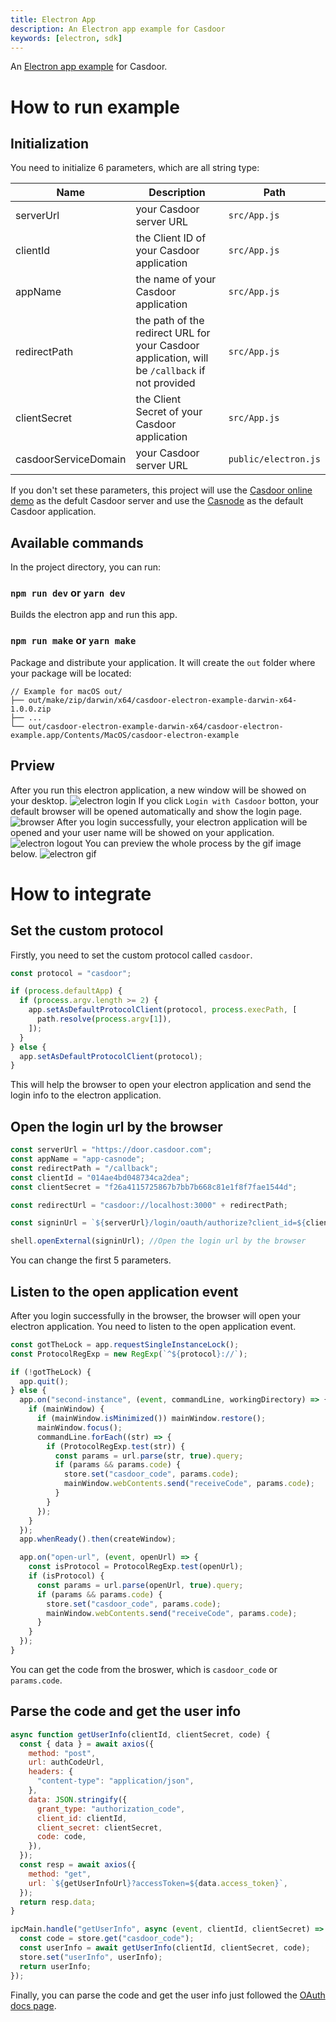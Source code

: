 ```yaml
---
title: Electron App
description: An Electron app example for Casdoor
keywords: [electron, sdk]
---
```


An [Electron app example](https://github.com/casdoor/casdoor-electron-example) for Casdoor.

# How to run example

## Initialization

You need to initialize 6 parameters, which are all string type:

| Name                 | Description                                                                                      | Path                   |
| -------------------- | ------------------------------------------------------------------------------------------------ | ---------------------- |
| serverUrl            | your Casdoor server URL                                                                          | `src/App.js`         |
| clientId             | the Client ID of your Casdoor application                                                        | `src/App.js`         |
| appName              | the name of your Casdoor application                                                             | `src/App.js`         |
| redirectPath         | the path of the redirect URL for your Casdoor application, will be `/callback` if not provided | `src/App.js`         |
| clientSecret         | the Client Secret of your Casdoor application                                                   | `src/App.js`         |
| casdoorServiceDomain | your Casdoor server URL                                                                          | `public/electron.js` |

If you don't set these parameters, this project will use the [Casdoor online demo](https://door.casdoor.com/) as the defult Casdoor server and use the [Casnode](https://door.casdoor.com/applications/app-casnode) as the default Casdoor application.

## Available commands

In the project directory, you can run:

### `npm run dev` or `yarn dev`

Builds the electron app and run this app.

### `npm run make` or `yarn make`

Package and distribute your application. It will create the `out` folder where your package will be located:

```
// Example for macOS out/  
├── out/make/zip/darwin/x64/casdoor-electron-example-darwin-x64-1.0.0.zip  
├── ...  
└── out/casdoor-electron-example-darwin-x64/casdoor-electron-example.app/Contents/MacOS/casdoor-electron-example
```

## Prview

After you run this electron application, a new window will be showed on your desktop.
![electron login](/img/howto-desktop-electron-login.png)
If you click `Login with Casdoor` botton, your default browser will be opened automatically and show the login page.
![browser](/img/howto-desktop-electron-browser.png)
After you login successfully, your electron application will be opened and your user name will be showed on your application.
![electron logout](/img/howto-desktop-electron-logout.png)
You can preview the whole process by the gif image below.
![electron gif](/img/howto-desktop-electron-app-preview.gif)

# How to integrate

## Set the custom protocol

Firstly, you need to set the custom protocol called `casdoor`.

```javascript
const protocol = "casdoor";

if (process.defaultApp) {
  if (process.argv.length >= 2) {
    app.setAsDefaultProtocolClient(protocol, process.execPath, [
      path.resolve(process.argv[1]),
    ]);
  }
} else {
  app.setAsDefaultProtocolClient(protocol);
}
```

This will help the browser to open your electron application and send the login info to the electron application.

## Open the login url by the browser

```javascript
const serverUrl = "https://door.casdoor.com";
const appName = "app-casnode";
const redirectPath = "/callback";
const clientId = "014ae4bd048734ca2dea";
const clientSecret = "f26a4115725867b7bb7b668c81e1f8f7fae1544d";

const redirectUrl = "casdoor://localhost:3000" + redirectPath;

const signinUrl = `${serverUrl}/login/oauth/authorize?client_id=${clientId}&response_type=code&redirect_uri=${encodeURIComponent(redirectUrl)}&scope=profile&state=${appName}&noRedirect=true`;

shell.openExternal(signinUrl); //Open the login url by the browser
```

You can change the first 5 parameters.

## Listen to the open application event

After you login successfully in the browser, the browser will open your electron application. You need to listen to the open application event.

```javascript
const gotTheLock = app.requestSingleInstanceLock();
const ProtocolRegExp = new RegExp(`^${protocol}://`);

if (!gotTheLock) {
  app.quit();
} else {
  app.on("second-instance", (event, commandLine, workingDirectory) => {
    if (mainWindow) {
      if (mainWindow.isMinimized()) mainWindow.restore();
      mainWindow.focus();
      commandLine.forEach((str) => {
        if (ProtocolRegExp.test(str)) {
          const params = url.parse(str, true).query;
          if (params && params.code) {
            store.set("casdoor_code", params.code);
            mainWindow.webContents.send("receiveCode", params.code);
          }
        }
      });
    }
  });
  app.whenReady().then(createWindow);

  app.on("open-url", (event, openUrl) => {
    const isProtocol = ProtocolRegExp.test(openUrl);
    if (isProtocol) {
      const params = url.parse(openUrl, true).query;
      if (params && params.code) {
        store.set("casdoor_code", params.code);
        mainWindow.webContents.send("receiveCode", params.code);
      }
    }
  });
}
```

You can get the code from the broswer, which is `casdoor_code` or `params.code`.

## Parse the code and get the user info

```javascript
async function getUserInfo(clientId, clientSecret, code) {
  const { data } = await axios({
    method: "post",
    url: authCodeUrl,
    headers: {
      "content-type": "application/json",
    },
    data: JSON.stringify({
      grant_type: "authorization_code",
      client_id: clientId,
      client_secret: clientSecret,
      code: code,
    }),
  });
  const resp = await axios({
    method: "get",
    url: `${getUserInfoUrl}?accessToken=${data.access_token}`,
  });
  return resp.data;
}

ipcMain.handle("getUserInfo", async (event, clientId, clientSecret) => {
  const code = store.get("casdoor_code");
  const userInfo = await getUserInfo(clientId, clientSecret, code);
  store.set("userInfo", userInfo);
  return userInfo;
});
```

Finally, you can parse the code and get the user info just followed the [OAuth docs page](/docs/how-to-connect/oauth).
